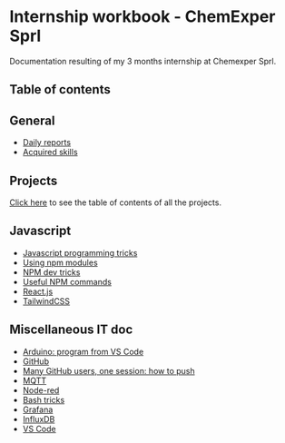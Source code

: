 # Internship workbook - ChemExper Sprl

Documentation resulting of my 3 months internship at Chemexper Sprl.

## Table of contents

## General

- [Daily reports](./general/dailyReports.md)
- [Acquired skills](./general/skills.md)

## Projects

[Click here](./projects/projects.md) to see the table of contents of all the projects.

## Javascript

- [Javascript programming tricks](./js/jsTricks.md)
- [Using npm modules](./js/npmModules.md)
- [NPM dev tricks](./js/npmDev.md)
- [Useful NPM commands](./js/npmCommands.md)
- [React.js](./js/react.md)
- [TailwindCSS](./js/tailwindCSS.md)

## Miscellaneous IT doc

- [Arduino: program from VS Code](./variousIT/arduino/vscode-arduino.md)
- [GitHub](./variousIT/github/github.md)
- [Many GitHub users, one session: how to push](./variousIT/github/manyUsersOneAccount.md)
- [MQTT](./variousIT/mqtt/mqtt.md)
- [Node-red](./variousIT/nodered/nodered.md)
- [Bash tricks](./variousIT/bashTricks.md)
- [Grafana](./variousIT/grafana.md)
- [InfluxDB](./variousIT/influxDB.md)
- [VS Code](./variousIT/vscode.md)

